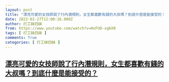 ```yaml
---
layout: post
title: "漂亮可愛的女技師說了行內潛規則，女生都喜歡有錢的大叔嗎？到底什麼是能接受的？"
date: 2022-02-27T12:00:16.000Z
author: 打工妹四妹
from: https://www.youtube.com/watch?v=HxFUD-xg6X0
tags: [ 打工妹四妹 ]
comments: True
categories: [ 打工妹四妹 ]
---
```

<!--1645963216000-->
[漂亮可愛的女技師說了行內潛規則，女生都喜歡有錢的大叔嗎？到底什麼是能接受的？](https://www.youtube.com/watch?v=HxFUD-xg6X0)
------

<div>

</div>
